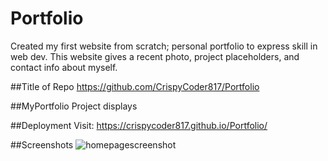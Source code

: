 # Portfolio
Created my first website from scratch; personal portfolio to express skill in web dev.
This website gives a recent photo, project placeholders, and contact info about myself.

##Title of Repo
https://github.com/CrispyCoder817/Portfolio

##MyPortfolio
Project displays

##Deployment
Visit: https://crispycoder817.github.io/Portfolio/

##Screenshots
![homepagescreenshot](Portfolio/assets/homepagescreenshot) 
